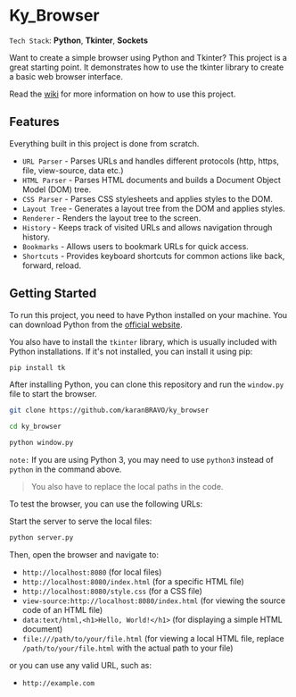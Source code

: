 # Ky_Browser

`Tech Stack`: **Python**, **Tkinter**, **Sockets**

Want to create a simple browser using Python and Tkinter? This project is a great starting point. It demonstrates how to use the tkinter library to create a basic web browser interface.

Read the [wiki](https://github.com/karanBRAVO/ky_browser/wiki) for more information on how to use this project.

## Features

Everything built in this project is done from scratch.

- `URL Parser` - Parses URLs and handles different protocols (http, https, file, view-source, data etc.)
- `HTML Parser` - Parses HTML documents and builds a Document Object Model (DOM) tree.
- `CSS Parser` - Parses CSS stylesheets and applies styles to the DOM.
- `Layout Tree` - Generates a layout tree from the DOM and applies styles.
- `Renderer` - Renders the layout tree to the screen.
- `History` - Keeps track of visited URLs and allows navigation through history.
- `Bookmarks` - Allows users to bookmark URLs for quick access.
- `Shortcuts` - Provides keyboard shortcuts for common actions like back, forward, reload.

## Getting Started

To run this project, you need to have Python installed on your machine. You can download Python from the [official website](https://www.python.org/downloads/).

You also have to install the `tkinter` library, which is usually included with Python installations. If it's not installed, you can install it using pip:

```bash
pip install tk
```

After installing Python, you can clone this repository and run the `window.py` file to start the browser.

```bash
git clone https://github.com/karanBRAVO/ky_browser

cd ky_browser

python window.py
```

`note:` If you are using Python 3, you may need to use `python3` instead of `python` in the command above.

> You also have to replace the local paths in the code.

To test the browser, you can use the following URLs:

Start the server to serve the local files:

```bash
python server.py
```

Then, open the browser and navigate to:

- `http://localhost:8080` (for local files)
- `http://localhost:8080/index.html` (for a specific HTML file)
- `http://localhost:8080/style.css` (for a CSS file)
- `view-source:http://localhost:8080/index.html` (for viewing the source code of an HTML file)
- `data:text/html,<h1>Hello, World!</h1>` (for displaying a simple HTML document)
- `file:///path/to/your/file.html` (for viewing a local HTML file, replace `/path/to/your/file.html` with the actual path to your file)

or you can use any valid URL, such as:

- `http://example.com`
